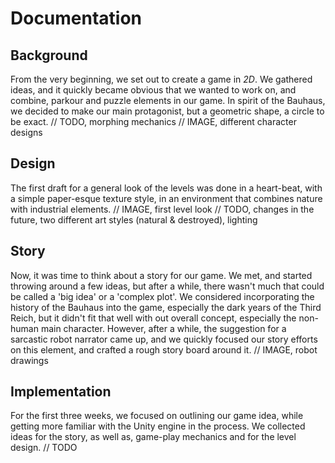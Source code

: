 # Documentation

## Background
From the very beginning, we set out to create a game in *2D*. We gathered ideas, and it quickly became obvious that we wanted to work on, and combine, parkour and puzzle elements in our game. In spirit of the Bauhaus, we decided to make our main protagonist, but a geometric shape, a circle to be exact.
// TODO, morphing mechanics
// IMAGE, different character designs

## Design
The first draft for a general look of the levels was done in a heart-beat, with a simple paper-esque texture style, in an environment that combines nature with industrial elements.
// IMAGE, first level look
// TODO, changes in the future, two different art styles (natural & destroyed), lighting

## Story
Now, it was time to think about a story for our game. We met, and started throwing around a few ideas, but after a while, there wasn't much that could be called a 'big idea' or a 'complex plot'. We considered incorporating the history of the Bauhaus into the game, especially the dark years of the Third Reich, but it didn't fit that well with out overall concept, especially the non-human main character.  However, after a while, the suggestion for a sarcastic robot narrator came up, and we quickly focused our story efforts on this element, and crafted a rough story board around it.
// IMAGE, robot drawings

## Implementation
For the first three weeks, we focused on outlining our game idea, while getting more familiar with the Unity engine in the process. We collected ideas for the story, as well as, game-play mechanics and for the level design.
// TODO